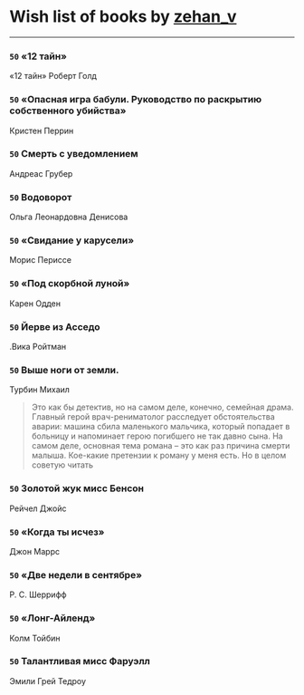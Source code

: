 # Wish list of books by [zehan_v](http://vk.com/id174598622)
---

### `50` «12 тайн»
«12 тайн» Роберт Голд

### `50` «Опасная игра бабули. Руководство по раскрытию собственного убийства»
Кристен Перрин

### `50` Смерть с уведомлением
Андреас Грубер

### `50` Водоворот
Ольга Леонардовна Денисова

### `50` «Свидание у карусели»
Морис Периссе

### `50` «Под скорбной луной»
Карен Одден

### `50` Йерве из Асседо
.Вика Ройтман

### `50` Выше ноги от земли.
Турбин Михаил
> Это как бы детектив, но на самом деле, конечно, семейная драма. Главный герой врач-рениматолог расследует обстоятельства аварии: машина сбила маленького мальчика, который попадает в больницу и напоминает герою погибшего не так давно сына. На самом деле, основная тема романа – это как раз причина смерти малыша. Кое-какие претензии к роману у меня есть. Но в целом советую читать

### `50` Золотой жук мисс Бенсон
Рейчел Джойс

### `50` «Когда ты исчез»
Джон Маррс

### `50` «Две недели в сентябре»
Р. С. Шеррифф

### `50` «Лонг-Айленд»
Колм Тойбин

### `50` Талантливая мисс Фаруэлл
Эмили Грей Тедроу

